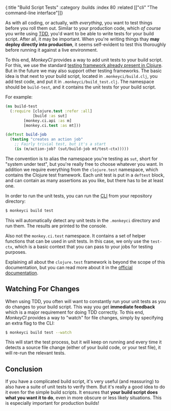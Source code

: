 {:title "Build Script Tests"
 :category :builds
 :index 80
 :related [["cli" "The command-line interface"]]}

As with all coding, or actually, with *everything*, you want to test things
before you roll them out.  Similar to your production code, which *of course*
you write using [TDD](https://en.wikipedia.org/wiki/Test-driven_development),
you'd want to be able to write tests for your build script.  After all, it may
be important.  When you're writing things thay **may deploy directly into production**,
it seems self-evident to test this thoroughly before running it against a live
environment.

To this end, *MonkeyCI* provides a way to add unit tests to your build script.
For this, we use the standard [testing framework already present in
Clojure](https://clojure.github.io/clojure/clojure.test-api.html).  But
in the future we may also support other testing frameworks.  The basic idea
is that next to your build script, located in `.monkeyci/build.clj`, you add
test code, and put it in `.monkeyci/build_test.clj`.  The namespace should be
`build-test`, and it contains the unit tests for your build script.

For example:
```clojure
(ns build-test
  (:require [clojure.test :refer :all]
            [build :as sut]
	    [monkey.ci.api :as m]
	    [monkey.ci.test :as mt]))

(deftest build-job
  (testing "creates an action job"
    ;; Fairly trivial test, but it's a start
    (is (m/action-job? (sut/build-job mt/test-ctx)))))
```

The convention is to alias the namespace you're testing as `sut`, short for "system
under test", but you're really free to choose whatever you want.  In addition we
require everything from the `clojure.test` namespace, which contains the Clojure
test framework.  Each unit test is put in a `deftest` block, and can contain as
many assertions as you like, but there has to be at least one.

In order to run the unit tests, you can run the [CLI](cli/) from your repository
directory:
```bash
$ monkeyci build test
```

This will automatically detect any unit tests in the `.monkeyci` directory and
run them.  The results are printed to the console.

Also not the `monkey.ci.test` namespace.  It contains a set of helper functions that
can be used in unit tests.  In this case, we only use the `test-ctx`, which is a
basic context that you can pass to your jobs for testing purposes.

Explaining all about the `clojure.test` framework is beyond the scope of this
documentation, but you can read more about it in the [official
documentation](https://clojure.github.io/clojure/clojure.test-api.html).

## Watching For Changes

When using TDD, you often will want to constantly run your unit tests as you do
changes to your build script.  This way you get **immediate feedback** which is a major
requirement for doing TDD correctly.  To this end, *MonkeyCI* provides a way to
"watch" for file changes, simply by specifying an extra flag to the CLI:

```bash
$ monkeyci build test --watch
```

This will start the test process, but it will keep on running and every time it
detects a source file change (either of your build code, or your test file), it will
re-run the relevant tests.

## Conclusion

If you have a complicated build script, it's very useful (and reassuring) to also
have a suite of unit tests to verify them.  But it's really a good idea to do it
even for the simple build scripts.  It ensures that **your build script does what you
want it to do**, even in more obscure or less likely situations.  This is especially
important for production builds!